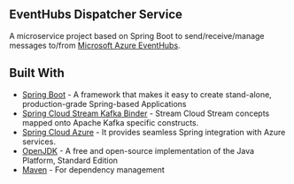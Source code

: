 EventHubs Dispatcher Service
----
A microservice project based on Spring Boot to send/receive/manage messages to/from [Microsoft Azure EventHubs](https://azure.microsoft.com/en-us/services/event-hubs/).

## Built With
* [Spring Boot](https://spring.io/projects/spring-boot) - A framework that makes it easy to create stand-alone, production-grade Spring-based Applications
* [Spring Cloud Stream Kafka Binder](https://cloud.spring.io/spring-cloud-stream-binder-kafka/spring-cloud-stream-binder-kafka.html) - Stream Cloud Stream concepts mapped onto Apache Kafka specific constructs.
* [Spring Cloud Azure](https://github.com/microsoft/spring-cloud-azure) -  It provides seamless Spring integration with Azure services.
* [OpenJDK](https://openjdk.java.net/) - A free and open-source implementation of the Java Platform, Standard Edition
* [Maven](https://maven.apache.org/) - For dependency management
